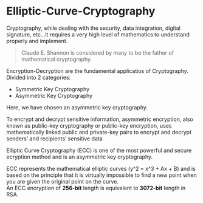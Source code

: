 # Elliptic-Curve-Cryptography

Cryptography, while dealing with the security, data integration, digital signature, etc...it requires a very 
high level of mathematics to understand properly and implement.

> Claude E. Shannon is considered by many to be the father of mathematical cryptography.

Encryption-Decryption are the fundamental applicatios of Cryptography. Divided into 2 categories:
- Symmetric Key Cryptography
- Asymmetric Key Cryptography

Here, we have chosen an asymmetric key cryptography.
<p>
  To encrypt and decrypt sensitive information, asymmetric encryption, also known as public-key cryptography 
  or public-key encryption, uses mathematically linked public and private-key pairs to encrypt and decrypt senders’ 
  and recipients’ sensitive data
 </p>
 
 
Elliptic Curve Cryptography (ECC) is one of the most powerful and secure ecryption method and is an asymmetric key cryptography.

ECC represents the mathematical elliptic curves (y^2 = x^3 + Ax + B) and is based on the principle that it is virtually impossible 
to find a new point when you are given the original point on the curve.<br>
An ECC encryption of <b>256-bit</b> length is equivalent to <b>3072-bit</b> length in RSA.
